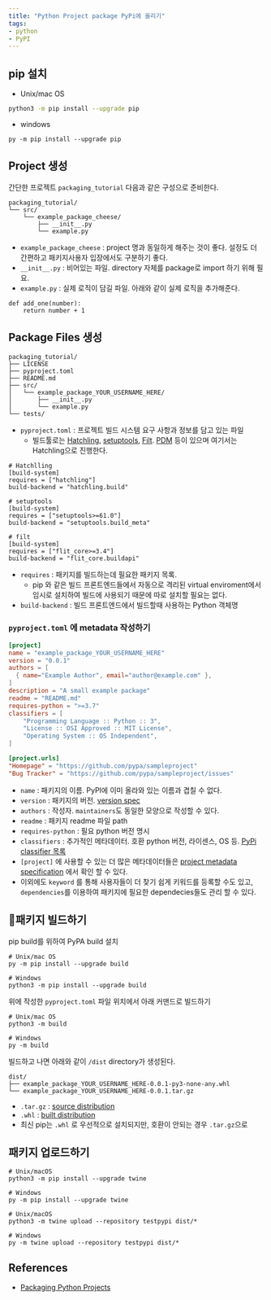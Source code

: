 ```yaml
---
title: "Python Project package PyPi에 올리기"
tags:
- python
- PyPI
---
```


## pip 설치
- Unix/mac OS
```sh
python3 -m pip install --upgrade pip
```
- windows
```
py -m pip install --upgrade pip
```

## Project 생성
간단한 프로젝트 `packaging_tutorial` 다음과 같은 구성으로 준비한다. 
```
packaging_tutorial/ 
└── src/
    └── example_package_cheese/
        ├── __init__.py
        └── example.py
```
- `example_package_cheese` : project 명과 동일하게 해주는 것이 좋다. 설정도 더 간편하고 패키지사용자 입장에서도 구분하기 좋다. 
- `__init__.py` : 비어있는 파일. directory 자체를 package로 import 하기 위해 필요.
- `example.py` : 실제 로직이 담길 파일. 아래와 같이 실제 로직을 추가해준다. 
```pyhon
def add_one(number):
    return number + 1
```

## Package Files 생성

```
packaging_tutorial/
├── LICENSE
├── pyproject.toml
├── README.md
├── src/
│   └── example_package_YOUR_USERNAME_HERE/
│       ├── __init__.py
│       └── example.py
└── tests/
```
- `pyproject.toml` : 프로젝트 빌드 시스템 요구 사항과 정보를 담고 있는 파일 
	- 빌드툴로는 [Hatchling](https://packaging.python.org/en/latest/key_projects/#hatch), [setuptools](https://packaging.python.org/en/latest/key_projects/#setuptools), [Filt](https://packaging.python.org/en/latest/key_projects/#flit). [PDM](https://packaging.python.org/en/latest/key_projects/#pdm) 등이 있으며 여기서는 Hatchling으로 진행한다. 
```
# Hatchlling
[build-system]
requires = ["hatchling"]
build-backend = "hatchling.build"

# setuptools
[build-system]
requires = ["setuptools>=61.0"]
build-backend = "setuptools.build_meta"

# filt
[build-system]
requires = ["flit_core>=3.4"]
build-backend = "flit_core.buildapi"
```
- `requires` : 패키지를 빌드하는데 필요한 패키지 목록. 
	- pip 와 같은 빌드 프론트엔드들에서 자동으로 격리된 virtual enviroment에서 임시로 설치하여 빌드에 사용되기 때문에 따로 설치할 필요는 없다. 
- `build-backend` : 빌드 프론트엔드에서 빌드할때 사용하는 Python 객체명

###  `pyproject.toml` 에 metadata 작성하기 
```toml
[project]
name = "example_package_YOUR_USERNAME_HERE"
version = "0.0.1"
authors = [
  { name="Example Author", email="author@example.com" },
]
description = "A small example package"
readme = "README.md"
requires-python = ">=3.7"
classifiers = [
    "Programming Language :: Python :: 3",
    "License :: OSI Approved :: MIT License",
    "Operating System :: OS Independent",
]

[project.urls]
"Homepage" = "https://github.com/pypa/sampleproject"
"Bug Tracker" = "https://github.com/pypa/sampleproject/issues"
```
- `name` : 패키지의 이름. PyPI에 이미 올라와 있는 이름과 겹칠 수 없다. 
- `version` : 패키지의 버전.  [version spec](https://packaging.python.org/en/latest/specifications/version-specifiers/#version-specifiers)
- `authors` : 작성자. `maintainers`도 동일한 모양으로 작성할 수 있다.
- `readme` :  패키지 readme 파일 path
- `requires-python` : 필요 python 버전 명시
- `classifiers` : 추가적인 메타데이터. 호환 python 버전, 라이센스, OS 등. [PyPi classifier 목록](https://pypi.org/classifiers/)
- `[project]` 에 사용할 수 있는 더 많은 메타데이터들은 [project metadata specification](https://packaging.python.org/en/latest/specifications/declaring-project-metadata/#declaring-project-metadata) 에서 확인 할 수 있다. 
- 이외에도 `keyword` 를 통해 사용자들이 더 찾기 쉽게 키워드를 등록할 수도 있고, `dependencies`를 이용하여 패키지에 필요한 dependecies들도 관리 할 수 있다. 

## 패키지 빌드하기 
pip build를 위하여 PyPA build 설치 
```
# Unix/mac OS
py -m pip install --upgrade build

# Windows
python3 -m pip install --upgrade build
```

위에 작성한 `pyproject.toml` 파일 위치에서 아래 커맨드로 빌드하기 
```
# Unix/mac OS
python3 -m build

# Windows
py -m build
```

빌드하고 나면 아래와 같이 `/dist` directory가 생성된다. 
```
dist/
├── example_package_YOUR_USERNAME_HERE-0.0.1-py3-none-any.whl
└── example_package_YOUR_USERNAME_HERE-0.0.1.tar.gz
```
- `.tar.gz` : [source distribution](https://packaging.python.org/en/latest/glossary/#term-Source-Distribution-or-sdist)
- `.whl` : [built distribution](https://packaging.python.org/en/latest/glossary/#term-Built-Distribution) 
- 최신 pip는 `.whl` 로 우선적으로 설치되지만, 호환이 안되는 경우 `.tar.gz`으로 

## 패키지 업로드하기 
```
# Unix/macOS
python3 -m pip install --upgrade twine

# Windows
py -m pip install --upgrade twine
```

```
# Unix/macOS
python3 -m twine upload --repository testpypi dist/*

# Windows
py -m twine upload --repository testpypi dist/*
```
## References 
- [Packaging Python Projects](https://packaging.python.org/en/latest/tutorials/packaging-projects/)